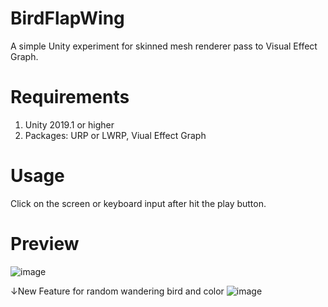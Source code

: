 # BirdFlapWing
A simple Unity experiment for skinned mesh renderer pass to Visual Effect Graph.
# Requirements
1. Unity 2019.1 or higher
2. Packages: URP or LWRP, Viual Effect Graph
# Usage
Click on the screen or keyboard input after hit the play button.
# Preview
![image](https://github.com/yuan7407/BirdFlapWing/blob/master/demogif.gif)

↓New Feature for random wandering bird and color
![image](https://github.com/yuan7407/BirdFlapWing/blob/master/BirdFlapWing.gif)


